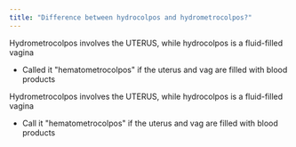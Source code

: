 ```yaml
---
title: "Difference between hydrocolpos and hydrometrocolpos?"
---
```

Hydrometrocolpos involves the UTERUS, while hydrocolpos is a fluid-filled vagina

- Called it &quot;hematometrocolpos&quot; if the uterus and vag are filled with blood products

Hydrometrocolpos involves the UTERUS, while hydrocolpos is a fluid-filled vagina

- Call it &quot;hematometrocolpos&quot; if the uterus and vag are filled with blood products


